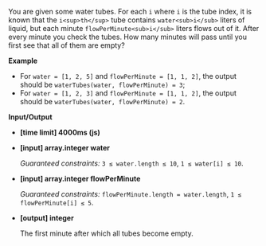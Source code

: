 ﻿You are given some water tubes. For each `i` where `i` is the tube index, it is known that the `i<sup>th</sup>` tube contains `water<sub>i</sub>` liters of liquid, but each minute `flowPerMinute<sub>i</sub>` liters flows out of it. After every minute you check the tubes. How many minutes will pass until you first see that all of them are empty?

**Example**

*   For `water = [1, 2, 5]` and `flowPerMinute = [1, 1, 2]`, the output should be
    `waterTubes(water, flowPerMinute) = 3`;
*   For `water = [1, 2, 3]` and `flowPerMinute = [1, 1, 2]`, the output should be
    `waterTubes(water, flowPerMinute) = 2`.

**Input/Output**

*   **[time limit] 4000ms (js)**

*   **[input] array.integer water**

    _Guaranteed constraints:_
    `3 ≤ water.length ≤ 10`,
    `1 ≤ water[i] ≤ 10`.

*   **[input] array.integer flowPerMinute**

    _Guaranteed constraints:_
    `flowPerMinute.length = water.length`,
    `1 ≤ flowPerMinute[i] ≤ 5`.

*   **[output] integer**

    The first minute after which all tubes become empty.